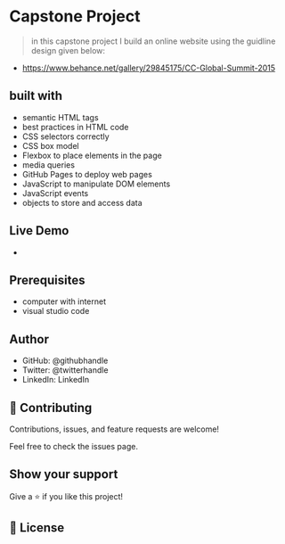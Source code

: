 # Capstone Project
> in this capstone project I build an online website using the guidline design given below:
- https://www.behance.net/gallery/29845175/CC-Global-Summit-2015

## built with
- semantic HTML tags
- best practices in HTML code
- CSS selectors correctly
-  CSS box model
- Flexbox to place elements in the page
- media queries
- GitHub Pages to deploy web pages
- JavaScript to manipulate DOM elements
- JavaScript events
-  objects to store and access data

## Live Demo
- 

## Prerequisites
- computer with internet
- visual studio code

## Author
- GitHub: @githubhandle
- Twitter: @twitterhandle
- LinkedIn: LinkedIn

## 🤝 Contributing
Contributions, issues, and feature requests are welcome!

Feel free to check the issues page.

## Show your support
Give a ⭐️ if you like this project!

## 📝 License
